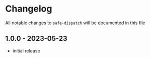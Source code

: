 # Changelog

All notable changes to `safe-dispatch` will be documented in this file

## 1.0.0 - 2023-05-23

- initial release
